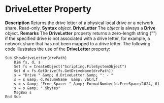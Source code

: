 
# DriveLetter Property



 **Description**
Returns the drive letter of a physical local drive or a network share. Read-only.
 **Syntax**
 _object_. **DriveLetter**
The  _object_ is always a **Drive** object.
 **Remarks**
The  **DriveLetter** property returns a zero-length string ("") if the specified drive is not associated with a drive letter, for example, a network share that has not been mapped to a drive letter.
The following code illustrates the use of the  **DriveLetter** property:



```
Sub ShowDriveLetter(drvPath)
    Dim fs, d, s
    Set fs = CreateObject("Scripting.FileSystemObject")
    Set d = fs.GetDrive(fs.GetDriveName(drvPath))
    s = "Drive " &amp; d.DriveLetter &amp; ": - " 
    s = s &amp; d.VolumeName  &amp; vbCrLf
    s = s &amp; "Free Space: " &amp; FormatNumber(d.FreeSpace/1024, 0) 
    s = s &amp; " Kbytes"
    MsgBox s
End Sub

```

